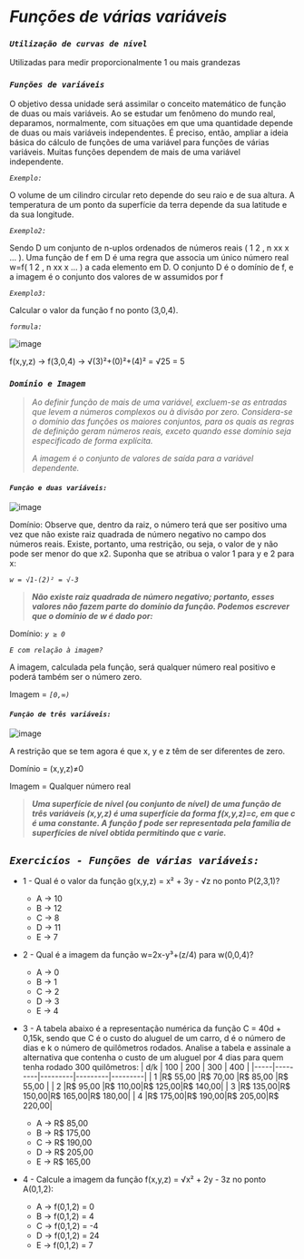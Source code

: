 # **_Funções de várias variáveis_**

### **_`Utilização de curvas de nível`_**

Utilizadas para medir proporcionalmente 1 ou mais grandezas

### **_`Funções de variáveis`_**

O objetivo dessa unidade será assimilar o conceito matemático de função de duas ou mais
variáveis. Ao se estudar um fenômeno do mundo real, deparamos, normalmente, com situações
em que uma quantidade depende de duas ou mais variáveis independentes. É preciso, então,
ampliar a ideia básica do cálculo de funções de uma variável para funções de várias variáveis.
Muitas funções dependem de mais de uma variável independente.

_`Exemplo:`_

O volume de um cilindro circular reto depende do seu raio e de sua altura. A temperatura de um ponto da superfície da terra depende da sua latitude e da sua longitude.

_`Exemplo2:`_

Sendo D um conjunto de n-uplos ordenados de números reais ( 1 2 , n xx x … ). Uma função de f
em D é uma regra que associa um único número real w=f( 1 2 , n xx x … ) a cada elemento em D. O
conjunto D é o domínio de f, e a imagem é o conjunto dos valores de w assumidos por f

_`Exemplo3:`_

Calcular o valor da função f no ponto (3,0,4). 

_`formula:`_

![image](https://user-images.githubusercontent.com/41032795/134772569-7b1150b2-b605-4fef-9900-6391d85985b0.png)

f(x,y,z) -> f(3,0,4) -> √(3)²+(0)²+(4)² = √25 = 5

### **_`Domínio e Imagem`_**
> _Ao definir função de mais de uma variável, excluem-se as entradas que levem a números complexos ou à divisão por zero. Considera-se o domínio das funções os maiores conjuntos, para os quais as regras de definição geram números reais, exceto quando esse domínio seja especificado de forma explícita._ 
> 
> _A imagem é o conjunto de valores de saída para a variável dependente._

#### **_`Função e duas variáveis:`_**

![image](https://user-images.githubusercontent.com/41032795/134772643-eeaa26fb-1f81-482f-9c43-ecc955a54d84.png)

Domínio: Observe que, dentro da raiz, o número terá que ser positivo uma vez que não existe raiz quadrada de número negativo no campo dos números reais. Existe, portanto, uma restrição, ou seja, o valor de y não pode ser menor do que x2. Suponha que se atribua o valor 1 para y e 2 para x:

_`w = √1-(2)² = √-3`_

> **_Não existe raiz quadrada de número negativo; portanto, esses valores não fazem parte do domínio da função. Podemos escrever que o domínio de w é dado por:_**

Domínio: _`y ≥ 0`_

_`E com relação à imagem?`_

A imagem, calculada pela função, será qualquer número real positivo e poderá também ser
o número zero.

Imagem = _`[0,∞)`_


#### **_`Função de três variáveis:`_**

![image](https://cdn.discordapp.com/attachments/891308836810539071/891308877268799548/Screenshot_1.png)

A restrição que se tem agora é que x, y e z têm de ser diferentes de zero.

Domínio = (x,y,z)≠0

Imagem = Qualquer número real

> **_Uma superfície de nível (ou conjunto de nível) de uma função de três variáveis (x,y,z) é uma superfície da forma f(x,y,z)=c, em que c é uma constante. A função f pode ser representada pela família de superfícies de nível obtida permitindo que c varie._**



## **_`Exercicíos - Funções de várias variáveis:`_**
<!--ts-->
   * 1 - Qual é o valor da função g(x,y,z) = x² + 3y - √z no ponto P(2,3,1)?
      *  A -> 10 
      *  B -> 12
      *  C -> 8
      *  D -> 11
      *  E -> 7


  * 2 - Qual é a imagem da função w=2x-y³+(z/4) para w(0,0,4)?
      *  A -> 0
      *  B -> 1
      *  C -> 2
      *  D -> 3
      *  E -> 4

  * 3 - A tabela abaixo é a representação numérica da função C = 40d + 0,15k, sendo que C é o custo do aluguel de um carro, d é o número de dias e k o número de quilômetros rodados. Analise a tabela e assinale a alternativa que contenha o custo de um aluguel por 4 dias para quem tenha rodado 300 quilômetros:
      | d/k |   100   |   200   |   300   |   400   |
      |-----|---------|---------|---------|---------|
      |  1  |R$ 55,00 |R$ 70,00 |R$ 85,00 |R$ 55,00 |
      |  2  |R$ 95,00 |R$ 110,00|R$ 125,00|R$ 140,00|
      |  3  |R$ 135,00|R$ 150,00|R$ 165,00|R$ 180,00|
      |  4  |R$ 175,00|R$ 190,00|R$ 205,00|R$ 220,00|
      
      *  A -> R$ 85,00
      *  B -> R$ 175,00
      *  C -> R$ 190,00
      *  D -> R$ 205,00
      *  E -> R$ 165,00

  * 4 - Calcule a imagem da função f(x,y,z) = √x² + 2y - 3z no ponto A(0,1,2):
      *  A -> f(0,1,2) = 0
      *  B -> f(0,1,2) = 4
      *  C -> f(0,1,2) = -4
      *  D -> f(0,1,2) = 24
      *  E -> f(0,1,2) = 7
<!--te-->


